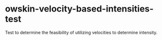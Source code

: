 # owskin-velocity-based-intensities-test
Test to determine the feasibility of utilizing velocities to determine intensity. 
